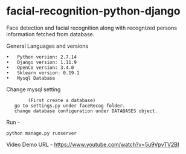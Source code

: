 # facial-recognition-python-django
Face detection and facial recognition along with recognized persons information fetched from database.

General Languages and versions

    •	Python version: 2.7.14
    •	Django version: 1.11.9
    •	OpenCV version: 3.4.0
    •	Sklearn version: 0.19.1
    •	Mysql Database

Change mysql setting

            (First create a database)
       go to settings.py under faceRecog folder.
       change database configuration under DATABASES object.



Run -

    python manage.py runserver


Video Demo URL - 
https://www.youtube.com/watch?v=5u9VpvTV2BI